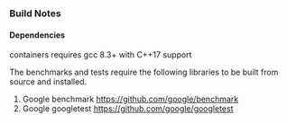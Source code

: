 ### Build Notes
#### Dependencies
containers requires gcc 8.3+ with C++17 support

The benchmarks and tests require the following libraries to be built from source and installed.
1. Google benchmark https://github.com/google/benchmark
2. Google googletest https://github.com/google/googletest
